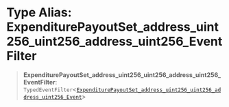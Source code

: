 # Type Alias: ExpenditurePayoutSet\_address\_uint256\_uint256\_address\_uint256\_EventFilter

> **ExpenditurePayoutSet\_address\_uint256\_uint256\_address\_uint256\_EventFilter**: `TypedEventFilter`\<[`ExpenditurePayoutSet_address_uint256_uint256_address_uint256_Event`](ExpenditurePayoutSet_address_uint256_uint256_address_uint256_Event.md)\>
